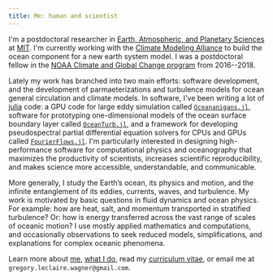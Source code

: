 ```yaml
---
title: Me: human and scientist
---
```


I'm a postdoctoral researcher in 
[Earth, Atmospheric, and Planetary Sciences] at [MIT].
I'm currently working with the [Climate Modeling Alliance] to build 
the ocean component for a new earth system model.
I was a postdoctoral fellow in the [NOAA Climate and Global
Change program] from 2016--2018.

Lately my work has branched into two main efforts: software development, 
and the development of parmaeterizations and turbulence models for ocean general circulation 
and climate models. In software, I've been writing a lot of [julia](https://julialang.org) 
code: a GPU code for large eddy simulation called 
[`Oceananigans.jl`](https://github.com/climate-machine/Oceananigans.jl),
software for prototyping one-dimensional models of the ocean surface boundary layer called 
[`OceanTurb.jl`](https://github.com/glwagner/OceanTurb.jl),
and a framework for developing pseudospectral partial differential equation solvers 
for CPUs and GPUs called [`FourierFlows.jl`](https://github.com/FourierFlows).
I'm particularly interested in designing high-performance software for
computational physics and oceanography that maximizes the productivity of scientists, 
increases scientific reproducibility, and makes science more accessible, understandable, 
and communicable.

More generally, I study the Earth’s ocean, its physics and motion, 
and the infinite entanglement of its eddies, currents, waves, 
and turbulence. My work is motivated by basic questions in 
fluid dynamics and ocean physics. For example:
how are heat, salt, and momentum transported in stratified turbulence?
Or: how is energy transferred across the vast range of scales of oceanic motion?
I use mostly applied mathematics and computations, and occasionally observations
to seek reduced models, simplifications, and explanations for complex oceanic phenomena.

Learn more about [me], [what I do], read my [curriculum vitae],
or email me at `gregory.leclaire.wagner@gmail.com`.

[Earth, Atmospheric, and Planetary Sciences]: https://eapsweb.mit.edu
[Climate Modeling Alliance]: https://clima.caltech.edu
[Julia]: https://julialang.org
[curriculum vitae]: https://glwagner.github.io/assets/pdf/glwCv.pdf
[me]: https://glwagner.github.io/about/
[what I do]: https://glwagner.github.io/projects/
[NOAA Climate and Global Change program]: http://vsp.ucar.edu/cgc/current-awards-alumni 
[MIT]: http://www.mit.edu
